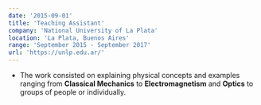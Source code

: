 ```yaml
---
date: '2015-09-01'
title: 'Teaching Assistant'
company: 'National University of La Plata'
location: 'La Plata, Buenos Aires'
range: 'September 2015 - September 2017'
url: 'https://unlp.edu.ar/'
---
```


- The work consisted on explaining physical concepts and examples ranging from **Classical Mechanics** to **Electromagnetism** and **Optics** to groups of people or individually.
